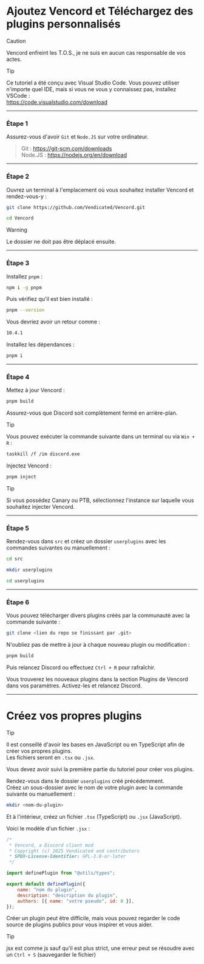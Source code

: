 # Ajoutez Vencord et Téléchargez des plugins personnalisés

> [!CAUTION]  
> Vencord enfreint les T.O.S., je ne suis en aucun cas responsable de vos actes.

> [!TIP]  
> Ce tutoriel a été conçu avec Visual Studio Code. Vous pouvez utiliser n'importe quel IDE, mais si vous ne vous y connaissez pas, installez VSCode :  
> https://code.visualstudio.com/download

---

### Étape 1

Assurez-vous d'avoir `Git` et `Node.JS` sur votre ordinateur.  

> Git : https://git-scm.com/downloads  
> Node.JS : https://nodejs.org/en/download

---

### Étape 2

Ouvrez un terminal à l'emplacement où vous souhaitez installer Vencord et rendez-vous-y :

```bash
git clone https://github.com/Vendicated/Vencord.git
```

```bash
cd Vencord
```

> [!WARNING]  
> Le dossier ne doit pas être déplacé ensuite.

---

### Étape 3

Installez `pnpm` :

```bash
npm i -g pnpm
```

Puis vérifiez qu'il est bien installé :

```bash
pnpm --version
```

Vous devriez avoir un retour comme :

```bash
10.4.1
```

Installez les dépendances :

```bash
pnpm i
```

---

### Étape 4

Mettez à jour Vencord :

```bash
pnpm build
```

Assurez-vous que Discord soit complètement fermé en arrière-plan.

> [!TIP]  
> Vous pouvez exécuter la commande suivante dans un terminal ou via `Win + R` :
> ```bash
> taskkill /f /im discord.exe
> ```

Injectez Vencord :

```bash
pnpm inject
```

> [!TIP]  
> Si vous possédez Canary ou PTB, sélectionnez l'instance sur laquelle vous souhaitez injecter Vencord.

---

### Étape 5

Rendez-vous dans `src` et créez un dossier `userplugins` avec les commandes suivantes ou manuellement :

```bash
cd src
```

```bash
mkdir userplugins
```

```bash
cd userplugins
```

---

### Étape 6

Vous pouvez télécharger divers plugins créés par la communauté avec la commande suivante :

```bash
git clone <lien du repo se finissant par .git>
```

N'oubliez pas de mettre à jour à chaque nouveau plugin ou modification :

```bash
pnpm build
```

Puis relancez Discord ou effectuez `Ctrl + R` pour rafraîchir.

Vous trouverez les nouveaux plugins dans la section Plugins de Vencord dans vos paramètres. Activez-les et relancez Discord.

---

# Créez vos propres plugins

> [!TIP]  
> Il est conseillé d'avoir les bases en JavaScript ou en TypeScript afin de créer vos propres plugins.  
> Les fichiers seront en `.tsx` ou `.jsx`.

Vous devez avoir suivi la première partie du tutoriel pour créer vos plugins.

Rendez-vous dans le dossier `userplugins` créé précédemment.  
Créez un sous-dossier avec le nom de votre plugin avec la commande suivante ou manuellement :

```bash
mkdir <nom-du-plugin>
```

Et à l'intérieur, créez un fichier `.tsx` (TypeScript) ou `.jsx` (JavaScript).

Voici le modèle d'un fichier `.jsx` :

```jsx
/*
 * Vencord, a Discord client mod
 * Copyright (c) 2025 Vendicated and contributors
 * SPDX-License-Identifier: GPL-3.0-or-later
 */

import definePlugin from "@utils/types";

export default definePlugin({
    name: "nom du plugin",
    description: "description du plugin",
    authors: [{ name: "votre pseudo", id: 0 }],
});
```

Créer un plugin peut être difficile, mais vous pouvez regarder le code source de plugins publics pour vous inspirer et vous aider.

> [!TIP]
> jsx est comme js sauf qu'il est plus strict, une erreur peut se résoudre avec un `Ctrl + S` (sauvegarder le fichier)
